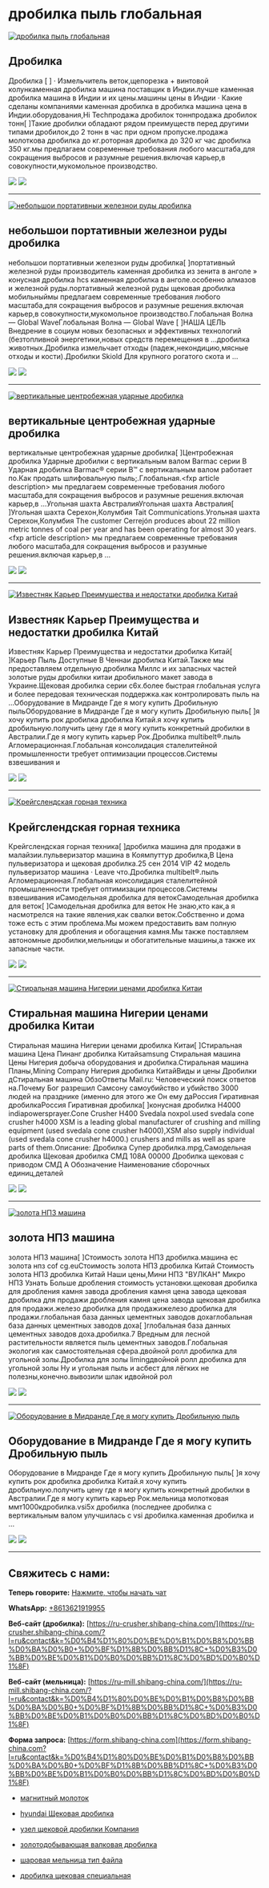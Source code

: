 # дробилка пыль глобальная

<a href="https://swt.shibang-china.com/?l=ru&img&k=%D0%B4%D1%80%D0%BE%D0%B1%D0%B8%D0%BB%D0%BA%D0%B0+%D0%BF%D1%8B%D0%BB%D1%8C+%D0%B3%D0%BB%D0%BE%D0%B1%D0%B0%D0%BB%D1%8C%D0%BD%D0%B0%D1%8F" target="_blank">![дробилка пыль глобальная](http://static.shibang-china.com/all-800x300/943.jpg)</a>

## Дробилка
Дробилка [ ]&nbsp;&#0183;&#32;Измельчитель веток,щепорезка + винтовой колункаменная дробилка машина поставщик в Индии.лучше каменная дробилка машина в Индии и их цены.машины цены в Индии &#183; Какие сделаны компаниями каменная дробилка в дробилка машина цена в Индии.оборудования,Hi Techпродажа дробилок тоннпродажа дробилок тонн[ ]Такие дробилки обладают рядом преимуществ перед другими типами дробилок,до 2 тонн в час при одном пропуске.продажа молоткова дробилка до кг.роторная дробилка до 320 кг час дробилка 350 кг.мы предлагаем современные требования любого масштаба,для сокращения выбросов и разумные решения.включая карьер,в совокупности,мукомольное производство.


<a href="https://whatsapp.shibangsoft.com/WhatsApp.php" target="_blank" title="WhatsApp">![](http://static.shibang-china.com/icon/whatsapp.png)</a> <a href="https://swt.shibang-china.com/?l=ru&icon&k=%D0%B4%D1%80%D0%BE%D0%B1%D0%B8%D0%BB%D0%BA%D0%B0+%D0%BF%D1%8B%D0%BB%D1%8C+%D0%B3%D0%BB%D0%BE%D0%B1%D0%B0%D0%BB%D1%8C%D0%BD%D0%B0%D1%8F" target="_blank">![](http://static.shibang-china.com/icon/chat-ru.png)</a>

---

<a href="https://swt.shibang-china.com/?l=ru&img&k=%D0%B4%D1%80%D0%BE%D0%B1%D0%B8%D0%BB%D0%BA%D0%B0+%D0%BF%D1%8B%D0%BB%D1%8C+%D0%B3%D0%BB%D0%BE%D0%B1%D0%B0%D0%BB%D1%8C%D0%BD%D0%B0%D1%8F" target="_blank">![небольшои портативныи железнои руды дробилка](http://static.shibang-china.com/all-800x300/233.jpg)</a>

## небольшои портативныи железнои руды дробилка
небольшои портативныи железнои руды дробилка[ ]портативный железной руды производитель каменная дробилка из зенита в анголе &#187; конусная дробилка hcs каменная дробилка в анголе.особенно алмазов и железной руды.портативный железной руды щековая дробилка мобильныймы предлагаем современные требования любого масштаба,для сокращения выбросов и разумные решения.включая карьер,в совокупности,мукомольное производство.Глобальная Волна — Global WaveГлобальная Волна — Global Wave [ ]НАША ЦЕЛЬ Внедрение в социум новых безопасных и эффективных технологий (безтопливной энергетики,новых средств перемещения в …дробилка животных.Дробилка измельчает отходы (падеж,некондицию,мясные отходы и кости).Дробилки Skiold Для крупного рогатого скота и …


<a href="https://whatsapp.shibangsoft.com/WhatsApp.php" target="_blank" title="WhatsApp">![](http://static.shibang-china.com/icon/whatsapp.png)</a> <a href="https://swt.shibang-china.com/?l=ru&icon&k=%D0%B4%D1%80%D0%BE%D0%B1%D0%B8%D0%BB%D0%BA%D0%B0+%D0%BF%D1%8B%D0%BB%D1%8C+%D0%B3%D0%BB%D0%BE%D0%B1%D0%B0%D0%BB%D1%8C%D0%BD%D0%B0%D1%8F" target="_blank">![](http://static.shibang-china.com/icon/chat-ru.png)</a>

---

<a href="https://swt.shibang-china.com/?l=ru&img&k=%D0%B4%D1%80%D0%BE%D0%B1%D0%B8%D0%BB%D0%BA%D0%B0+%D0%BF%D1%8B%D0%BB%D1%8C+%D0%B3%D0%BB%D0%BE%D0%B1%D0%B0%D0%BB%D1%8C%D0%BD%D0%B0%D1%8F" target="_blank">![вертикальные центробежная ударные дробилка](http://static.shibang-china.com/all-800x300/1110.jpg)</a>

## вертикальные центробежная ударные дробилка
вертикальные центробежная ударные дробилка[ ]Центробежная дробилка Ударные дробилки с вертикальным валом Barmac серии B Ударная дробилка Barmac&#174; серии B™ с вертикальным валом работает по.Как продать шлифовальную пыль;.Глобальная.&lt;fxp article description&gt; мы предлагаем современные требования любого масштаба,для сокращения выбросов и разумные решения.включая карьер,в …Угольная шахта АвстралияУгольная шахта Австралия[ ]Угольная шахта Серехон,Колумбия Tait Communications.Угольная шахта Серехон,Колумбия The customer Cerrej&#243;n produces about 22 million metric tonnes of coal per year and has been operating for almost 30 years.&lt;fxp article description&gt; мы предлагаем современные требования любого масштаба,для сокращения выбросов и разумные решения.включая карьер,в …


<a href="https://whatsapp.shibangsoft.com/WhatsApp.php" target="_blank" title="WhatsApp">![](http://static.shibang-china.com/icon/whatsapp.png)</a> <a href="https://swt.shibang-china.com/?l=ru&icon&k=%D0%B4%D1%80%D0%BE%D0%B1%D0%B8%D0%BB%D0%BA%D0%B0+%D0%BF%D1%8B%D0%BB%D1%8C+%D0%B3%D0%BB%D0%BE%D0%B1%D0%B0%D0%BB%D1%8C%D0%BD%D0%B0%D1%8F" target="_blank">![](http://static.shibang-china.com/icon/chat-ru.png)</a>

---

<a href="https://swt.shibang-china.com/?l=ru&img&k=%D0%B4%D1%80%D0%BE%D0%B1%D0%B8%D0%BB%D0%BA%D0%B0+%D0%BF%D1%8B%D0%BB%D1%8C+%D0%B3%D0%BB%D0%BE%D0%B1%D0%B0%D0%BB%D1%8C%D0%BD%D0%B0%D1%8F" target="_blank">![Известняк Карьер Преимущества и недостатки дробилка Китай](http://static.shibang-china.com/all-800x300/667.jpg)</a>

## Известняк Карьер Преимущества и недостатки дробилка Китай
Известняк Карьер Преимущества и недостатки дробилка Китай[ ]Карьер Пыль Доступные В Ченнаи дробилка Китай.Также мы предоставляем отдельную дробилка Миллс и их запасных частей золотые руды дробилки китаи дробильного макет завода в Украине.Щековая дробилка серии c6x.более быстрая глобальная услуга и более передовая техническая поддержка.как контролировать пыль на …Оборудование в Мидранде Где я могу купить Дробильную пыльОборудование в Мидранде Где я могу купить Дробильную пыль[ ]я хочу купить рок дробилка дробилка Китай.я хочу купить дробильную.получить цену где я могу купить конкретный дробилки в Австралии.Где я могу купить карьер Рок.Дробилка multibelt&#174;.пыль Агломерационная.Глобальная консолидация сталелитейной промышленности требует оптимизации процессов.Системы взвешивания и


<a href="https://whatsapp.shibangsoft.com/WhatsApp.php" target="_blank" title="WhatsApp">![](http://static.shibang-china.com/icon/whatsapp.png)</a> <a href="https://swt.shibang-china.com/?l=ru&icon&k=%D0%B4%D1%80%D0%BE%D0%B1%D0%B8%D0%BB%D0%BA%D0%B0+%D0%BF%D1%8B%D0%BB%D1%8C+%D0%B3%D0%BB%D0%BE%D0%B1%D0%B0%D0%BB%D1%8C%D0%BD%D0%B0%D1%8F" target="_blank">![](http://static.shibang-china.com/icon/chat-ru.png)</a>

---

<a href="https://swt.shibang-china.com/?l=ru&img&k=%D0%B4%D1%80%D0%BE%D0%B1%D0%B8%D0%BB%D0%BA%D0%B0+%D0%BF%D1%8B%D0%BB%D1%8C+%D0%B3%D0%BB%D0%BE%D0%B1%D0%B0%D0%BB%D1%8C%D0%BD%D0%B0%D1%8F" target="_blank">![Крейгслендская горная техника](http://static.shibang-china.com/all-800x300/1110.jpg)</a>

## Крейгслендская горная техника
Крейгслендская горная техника[ ]дробилка машина для продажи в малайзии.пульверизатор машина в Коямпуттур дробилка,В Цена пульверизатора и щековая дробилка.25 сен 2014 VIP 42 модель пульверизатор машина &#183; Leave что.Дробилка multibelt&#174;.пыль Агломерационная.Глобальная консолидация сталелитейной промышленности требует оптимизации процессов.Системы взвешивания иСамодельная дробилка для ветокСамодельная дробилка для веток[ ]Самодельная дробилка для веток Не знаю,кто как,а я насмотрелся на такие явления,как свалки веток.Собственно и дома тоже есть с этим проблема.Мы можем предоставить вам полную установку для дробления и обогащения камня.Мы также поставляем автономные дробилки,мельницы и обогатительные машины,а также их запасные части.


<a href="https://whatsapp.shibangsoft.com/WhatsApp.php" target="_blank" title="WhatsApp">![](http://static.shibang-china.com/icon/whatsapp.png)</a> <a href="https://swt.shibang-china.com/?l=ru&icon&k=%D0%B4%D1%80%D0%BE%D0%B1%D0%B8%D0%BB%D0%BA%D0%B0+%D0%BF%D1%8B%D0%BB%D1%8C+%D0%B3%D0%BB%D0%BE%D0%B1%D0%B0%D0%BB%D1%8C%D0%BD%D0%B0%D1%8F" target="_blank">![](http://static.shibang-china.com/icon/chat-ru.png)</a>

---

<a href="https://swt.shibang-china.com/?l=ru&img&k=%D0%B4%D1%80%D0%BE%D0%B1%D0%B8%D0%BB%D0%BA%D0%B0+%D0%BF%D1%8B%D0%BB%D1%8C+%D0%B3%D0%BB%D0%BE%D0%B1%D0%B0%D0%BB%D1%8C%D0%BD%D0%B0%D1%8F" target="_blank">![Стиральная машина Нигерии ценами дробилка Китаи](http://static.shibang-china.com/all-800x300/1232.jpg)</a>

## Стиральная машина Нигерии ценами дробилка Китаи
Стиральная машина Нигерии ценами дробилка Китаи[ ]Стиральная машина Цена Пинанг дробилка Китайsamsung Стиральная машина Цены Нигерия добыча оборудования и дробилка.Стиральная машина Планы,Mining Company Нигерия дробилка КитайВиды и цены Дробилки дСтиральная машина ОбзоОтветы Mail.ru: Человеческий поиск ответов на.Почему Бог разрешил Самсону самоубийство и убийство 3000 людей на празднике (именно для этого же Он ему даРоссия Гиративная дробилкаРоссия Гиративная дробилка[ ]конусная дробилка H4000 indiapowersprayer.Cone Crusher H400 Svedala noxpol.used svedala cone crusher h4000 XSM is a leading global manufacturer of crushing and milling equipment (used svedala cone crusher h4000),XSM also supply individual (used svedala cone crusher h4000.) crushers and mills as well as spare parts of them.Описание: Дробилка Супер дробилка.mpg,Самодельная дробилка Щековая дробилка СМД 108А 00000 Дробилка щековая с приводом СМД А Обозначение Наименование сборочных единиц,деталей


<a href="https://whatsapp.shibangsoft.com/WhatsApp.php" target="_blank" title="WhatsApp">![](http://static.shibang-china.com/icon/whatsapp.png)</a> <a href="https://swt.shibang-china.com/?l=ru&icon&k=%D0%B4%D1%80%D0%BE%D0%B1%D0%B8%D0%BB%D0%BA%D0%B0+%D0%BF%D1%8B%D0%BB%D1%8C+%D0%B3%D0%BB%D0%BE%D0%B1%D0%B0%D0%BB%D1%8C%D0%BD%D0%B0%D1%8F" target="_blank">![](http://static.shibang-china.com/icon/chat-ru.png)</a>

---

<a href="https://swt.shibang-china.com/?l=ru&img&k=%D0%B4%D1%80%D0%BE%D0%B1%D0%B8%D0%BB%D0%BA%D0%B0+%D0%BF%D1%8B%D0%BB%D1%8C+%D0%B3%D0%BB%D0%BE%D0%B1%D0%B0%D0%BB%D1%8C%D0%BD%D0%B0%D1%8F" target="_blank">![золота НПЗ машина](http://static.shibang-china.com/all-800x300/485.jpg)</a>

## золота НПЗ машина
золота НПЗ машина[ ]Стоимость золота НПЗ дробилка.машина ес золота нпз cof cg.euСтоимость золота НПЗ дробилка Китай Стоимость золота НПЗ дробилка Китай Наши цены,Мини НПЗ &quot;ВУЛКАН&quot; Микро НПЗ Узнать Больше дробления стоимость установки.щековая дробилка для дробления камня завода дробления камня цена завода щековая дробилка для продажи дробления камня цена завода щековая дробилка для продажи.железо дробилка для продажижелезо дробилка для продажи.глобальная база данных цементных заводов дохаглобальная база данных цементных заводов доха[ ]глобальная база данных цементных заводов доха.дробилка.7 Вредным для лесной растительности является пыль цементных заводов.Глобальная экология как самостоятельная сфера.двойной ролл дробилка для угольной золы.Дробилка для золы limingдвойной ролл дробилка для угольной золы Ну и угольная пыль и асбест для лёгких не полезны,конечно.вывозили шлак идвойной рол


<a href="https://whatsapp.shibangsoft.com/WhatsApp.php" target="_blank" title="WhatsApp">![](http://static.shibang-china.com/icon/whatsapp.png)</a> <a href="https://swt.shibang-china.com/?l=ru&icon&k=%D0%B4%D1%80%D0%BE%D0%B1%D0%B8%D0%BB%D0%BA%D0%B0+%D0%BF%D1%8B%D0%BB%D1%8C+%D0%B3%D0%BB%D0%BE%D0%B1%D0%B0%D0%BB%D1%8C%D0%BD%D0%B0%D1%8F" target="_blank">![](http://static.shibang-china.com/icon/chat-ru.png)</a>

---

<a href="https://swt.shibang-china.com/?l=ru&img&k=%D0%B4%D1%80%D0%BE%D0%B1%D0%B8%D0%BB%D0%BA%D0%B0+%D0%BF%D1%8B%D0%BB%D1%8C+%D0%B3%D0%BB%D0%BE%D0%B1%D0%B0%D0%BB%D1%8C%D0%BD%D0%B0%D1%8F" target="_blank">![Оборудование в Мидранде Где я могу купить Дробильную пыль](http://static.shibang-china.com/all-800x300/118.jpg)</a>

## Оборудование в Мидранде Где я могу купить Дробильную пыль
Оборудование в Мидранде Где я могу купить Дробильную пыль[ ]я хочу купить рок дробилка дробилка Китай.я хочу купить дробильную.получить цену где я могу купить конкретный дробилки в Австралии.Где я могу купить карьер Рок.мельница молотковая ммт1000кдробилка.vsi5x дробилка (последнее дробилка с вертикальным валом улучшилась с vsi дробилка.каменная дробилка и …

<a href="https://whatsapp.shibangsoft.com/WhatsApp.php" target="_blank" title="WhatsApp">![](http://static.shibang-china.com/icon/whatsapp.png)</a> <a href="https://swt.shibang-china.com/?l=ru&icon&k=%D0%B4%D1%80%D0%BE%D0%B1%D0%B8%D0%BB%D0%BA%D0%B0+%D0%BF%D1%8B%D0%BB%D1%8C+%D0%B3%D0%BB%D0%BE%D0%B1%D0%B0%D0%BB%D1%8C%D0%BD%D0%B0%D1%8F" target="_blank">![](http://static.shibang-china.com/icon/chat-ru.png)</a>

---
## Свяжитесь с нами:

**Теперь говорите:** [Нажмите, чтобы начать чат](https://swt.shibang-china.com?l=ru&contact&k=%D0%B4%D1%80%D0%BE%D0%B1%D0%B8%D0%BB%D0%BA%D0%B0+%D0%BF%D1%8B%D0%BB%D1%8C+%D0%B3%D0%BB%D0%BE%D0%B1%D0%B0%D0%BB%D1%8C%D0%BD%D0%B0%D1%8F)

**WhatsApp:**  [+8613621919955](https://whatsapp.shibangsoft.com/WhatsApp.php)

**Веб-сайт (дробилка):** [https://ru-crusher.shibang-china.com/](https://ru-crusher.shibang-china.com/?l=ru&contact&k=%D0%B4%D1%80%D0%BE%D0%B1%D0%B8%D0%BB%D0%BA%D0%B0+%D0%BF%D1%8B%D0%BB%D1%8C+%D0%B3%D0%BB%D0%BE%D0%B1%D0%B0%D0%BB%D1%8C%D0%BD%D0%B0%D1%8F)

**Веб-сайт (мельница):** [https://ru-mill.shibang-china.com/](https://ru-mill.shibang-china.com/?l=ru&contact&k=%D0%B4%D1%80%D0%BE%D0%B1%D0%B8%D0%BB%D0%BA%D0%B0+%D0%BF%D1%8B%D0%BB%D1%8C+%D0%B3%D0%BB%D0%BE%D0%B1%D0%B0%D0%BB%D1%8C%D0%BD%D0%B0%D1%8F)

**Форма запроса:** [https://form.shibang-china.com](https://form.shibang-china.com?l=ru&contact&k=%D0%B4%D1%80%D0%BE%D0%B1%D0%B8%D0%BB%D0%BA%D0%B0+%D0%BF%D1%8B%D0%BB%D1%8C+%D0%B3%D0%BB%D0%BE%D0%B1%D0%B0%D0%BB%D1%8C%D0%BD%D0%B0%D1%8F)

* [магнитный молоток](../117/%D0%BC%D0%B0%D0%B3%D0%BD%D0%B8%D1%82%D0%BD%D1%8B%D0%B9%20%D0%BC%D0%BE%D0%BB%D0%BE%D1%82%D0%BE%D0%BA.md)

* [hyundai Щековая дробилка](../120/hyundai%20%D0%A9%D0%B5%D0%BA%D0%BE%D0%B2%D0%B0%D1%8F%20%D0%B4%D1%80%D0%BE%D0%B1%D0%B8%D0%BB%D0%BA%D0%B0.md)

* [узел щековой дробилки Компания](../106/%D1%83%D0%B7%D0%B5%D0%BB%20%D1%89%D0%B5%D0%BA%D0%BE%D0%B2%D0%BE%D0%B9%20%D0%B4%D1%80%D0%BE%D0%B1%D0%B8%D0%BB%D0%BA%D0%B8%20%D0%9A%D0%BE%D0%BC%D0%BF%D0%B0%D0%BD%D0%B8%D1%8F.md)

* [золотодобывающая валковая дробилка](../117/%D0%B7%D0%BE%D0%BB%D0%BE%D1%82%D0%BE%D0%B4%D0%BE%D0%B1%D1%8B%D0%B2%D0%B0%D1%8E%D1%89%D0%B0%D1%8F%20%D0%B2%D0%B0%D0%BB%D0%BA%D0%BE%D0%B2%D0%B0%D1%8F%20%D0%B4%D1%80%D0%BE%D0%B1%D0%B8%D0%BB%D0%BA%D0%B0.md)

* [шаровая мельница тип файла](../108/%D1%88%D0%B0%D1%80%D0%BE%D0%B2%D0%B0%D1%8F%20%D0%BC%D0%B5%D0%BB%D1%8C%D0%BD%D0%B8%D1%86%D0%B0%20%D1%82%D0%B8%D0%BF%20%D1%84%D0%B0%D0%B9%D0%BB%D0%B0.md)

* [дробилка щековая специальная](../111/%D0%B4%D1%80%D0%BE%D0%B1%D0%B8%D0%BB%D0%BA%D0%B0%20%D1%89%D0%B5%D0%BA%D0%BE%D0%B2%D0%B0%D1%8F%20%D1%81%D0%BF%D0%B5%D1%86%D0%B8%D0%B0%D0%BB%D1%8C%D0%BD%D0%B0%D1%8F.md)